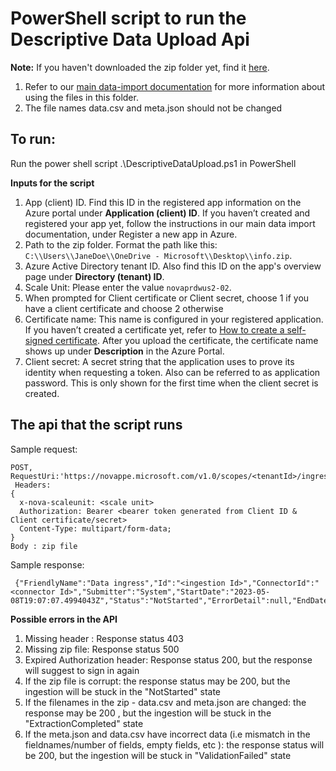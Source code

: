 # PowerShell script to run the Descriptive Data Upload Api 

**Note:** If you haven't downloaded the zip folder yet, find it [here](https://go.microsoft.com/fwlink/?linkid=2230444). 
1. Refer to our [main data-import documentation](https://learn.microsoft.com/viva/insights/advanced/admin/import-org-data-first#prepare-the-data-export) for more information about using the files in this folder.
2. The file names data.csv and meta.json should not be changed

## To run:
Run the power shell script .\DescriptiveDataUpload.ps1 in PowerShell 

**Inputs for the script** 
1.	App (client) ID. Find this ID in the registered app information on the Azure portal under **Application (client) ID**. If you haven’t created and registered your app yet, follow the instructions in our main data import documentation, under Register a new app in Azure.
2.	Path to the zip folder. Format the path like this: `C:\\Users\\JaneDoe\\OneDrive - Microsoft\\Desktop\\info.zip`.
3.	Azure Active Directory tenant ID. Also find this ID on the app's overview page under **Directory (tenant) ID**.
4.	Scale Unit: Please enter the value `novaprdwus2-02`.
5.	When prompted for Client certificate or Client secret, choose 1 if you have a client certificate and choose 2 otherwise 
6.	Certificate name: This name is configured in your registered application. If you haven’t created a certificate yet, refer to [How to create a self-signed certificate](https://learn.microsoft.com/azure/active-directory/develop/howto-create-self-signed-certificate). After you upload the certificate, the certificate name shows up under **Description** in the Azure Portal.
7.	Client secret: A secret string that the application uses to prove its identity when requesting a token. Also can be referred to as application password. This is only shown for the first time when the client secret is created. 


## The api that the script runs

Sample request:
``` 
POST, RequestUri:'https://novappe.microsoft.com/v1.0/scopes/<tenantId>/ingress/connectors/HR/ingestions/fileIngestion',
 Headers:
{
  x-nova-scaleunit: <scale unit>
  Authorization: Bearer <bearer token generated from Client ID & Client certificate/secret>
  Content-Type: multipart/form-data; 
}
Body : zip file 
``` 
Sample response: 
```
 {"FriendlyName":"Data ingress","Id":"<ingestion Id>","ConnectorId":"<connector Id>","Submitter":"System","StartDate":"2023-05-08T19:07:07.4994043Z","Status":"NotStarted","ErrorDetail":null,"EndDate":null,"Type":"FileIngestion"}
```

**Possible errors in the API**
1. Missing header <Authorization>: Response status 403 
2. Missing zip file: Response status 500
3. Expired Authorization header: Response status 200, but the response will suggest to sign in again 
4. If the zip file is corrupt: the response status may be 200, but the ingestion will be stuck in the "NotStarted" state  
5. If the filenames in the zip - data.csv and meta.json are changed: the response may be 200 , but the ingestion will be stuck in the "ExtractionCompleted" state
6. If the meta.json and data.csv have incorrect data (i.e mismatch in the fieldnames/number of fields, empty fields, etc ): the response status will be 200, but the ingestion will be stuck in "ValidationFailed" state


